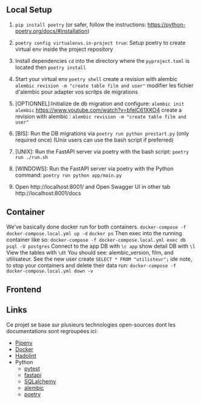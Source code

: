 ##  Local Setup

1. `pip install poetry` (or safer, follow the instructions: https://python-poetry.org/docs/#installation)
2. `poetry config virtualenvs.in-project true`: Setup poetry to create virtual env inside the project repository
3. Install dependencies `cd` into the directory where the `pyproject.toml` is located then `poetry install`
4. Start your virtual env `poetry shell`
create a revision with alembic 
`alembic revision -m "create table film and user"`
modifier les fichier d'alembic pour adapter vos scritps de migrations
5. [OPTIONNEL]:Initialize de db migration and configure: `alembic init alembic` https://www.youtube.com/watch?v=bfelC61XKO4
create a revision with alembic : `alembic revision -m "create table film and user"`

5. [BIS]: Run the DB migrations via `poetry run python prestart.py`  (only required once) (Unix users can use the bash script if preferred)
6. [UNIX]: Run the FastAPI server via poetry with the bash script: `poetry run ./run.sh`
7. [WINDOWS]: Run the FastAPI server via poetry with the Python command: `poetry run python app/main.py`
8. Open http://localhost:8001/  and  Open Swagger UI in other tab  http://localhost:8001/docs



## Container
We’ve basically done docker run for both containers.
`docker-compose -f docker-compose.local.yml up -d`
`docker ps`
Then exec into the running container like so:
`docker-compose -f docker-compose.local.yml exec db psql -U postgres`
Connect to the app DB with `\c app` 
show detail DB with `\l` 
View the tables with `\dt` You should see: alembic_version, film, and utilisateur.
See the new user create `SELECT * FROM "utilisteur";`
ide note, to stop your containers and delete their data run: 
`docker-compose -f docker-compose.local.yml down -v`





##  Frontend








## Links

Ce projet se base sur plusieurs technologies open-sources dont les documentations sont regroupées ici:

- [Pipenv](https://docs.pipenv.org/)
- [Docker](https://docs.docker.com/get-started/)
- [Hadolint](https://github.com/hadolint/hadolint#configure)
- Python
    * [pytest](https://docs.pytest.org/en/7.1.x/)
    * [fastapi](https://fastapi.tiangolo.com/)
    * [SQLalchemy](https://www.sqlalchemy.org/)
    * [alembic](https://alembic.sqlalchemy.org/en/latest/)
    * [poetry](https://python-poetry.org/docs/#installation)


